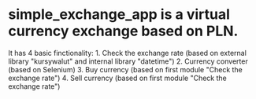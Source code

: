 # simple_exchange_app is a virtual currency exchange based on PLN.
It has 4 basic finctionality:
        1. Check the exchange rate (based on external library "kursywalut" and internal library "datetime")
        2. Currency converter (based on Selenium)
        3. Buy currency (based on first module "Check the exchange rate")
        4. Sell currency (based on first module "Check the exchange rate")
